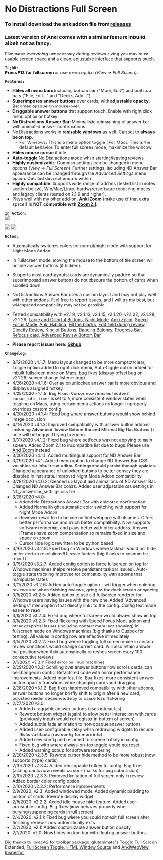 # No Distractions Full Screen
### To install download the ankiaddon file from [releases](https://github.com/mobedoor/No-Distractions-Full-Screen/releases)
### Latest version of Anki comes with a similar feature inbuild albeit not as fancy.
Eliminates <i>everything</i> unnecessary during reviews giving you maximum usable screen space and a clean, adjustable interface that supports touch.

<b><code>TL;DR:</code></b>  
<b>Press F12 for fullscreen</b> or use menu option <i>(View -&gt; Full Screen)</i>.

<b><code>Features:</code></b>
- <b>Hides all menu bars</b> including bottom bar ("More, Edit") and both top bars ("File, Edit..." and "Decks, Add...").
- <b>Superimposes answer buttons</b> over cards, with <b>adjustable opacity</b>. Becomes opaque on mouse-over.
- <b>Draggable answer buttons</b> that support touch. Enable with right click menu option or hotkey.
- <b>No Distractions Answer Bar</b>: Minimalistic reimagining of answer bar with animated answer confirmations
- No Distractions works in <b>resizable windows</b> as well. Can set to <b>always be on top</b>.
     - For Windows: This is a menu option toggle | For Macs: This is the default behavior. To enter full screen mode, maximize the window
- <b>Hides mouse cursor</b> if idle.
- <b>Auto-toggle</b> No Distractions mode when starting/leaving reviews
- <b>Highly customizable</b>: Common settings can be changed in menu options (<i>View -&gt; Full Screen</i>). Further settings, including ND Answer Bar appearance can be changed through the <i>Advanced Settings</i> menu option. Detailed descriptions are within.
- <b>Highly compatible</b>: Supports wide range of addons (tested list in notes section below), Win/Mac/Linux, hardware/software rendering modes and legacy clients (tested on 2.1.9 and higher).
- Plays well with my other add-on, <b><a href="https://ankiweb.net/shared/info/538879081" rel="nofollow">Anki Zoom</a></b> (make use of that extra space!) Is <b>NOT compatible with <a href="https://ankiweb.net/shared/info/1846592880" rel="nofollow">Zoom 2.1</a></b>.

<b><code>In Action:</code></b>  
<img src="https://i.ibb.co/m0nrVpt/anki-console-5-Ngmb-W2hfm.png">

<img src="https://i.ibb.co/QmqCJbS/anki-console-I3-Nk0w-Kd-Ze.png">

<img src="https://i.ibb.co/5kN2kM2/ezgif-com-optimize.gif">

<b><code>Notes:</code></b>  
- Automatically switches colors for normal/night mode with support for Night Mode Addon
- In Fullscreen mode, moving the mouse to the bottom of the screen will unhide answer buttons (if hidden).
- Supports most card layouts; cards are dynamically padded so that superimposed answer buttons do not obscure the bottom of cards when scrolled down
- No Distractions Answer Bar uses a custom layout and may not play well with other addons. Feel free to report issues, and I will try my best, but widespread compatibility may not be possible.
- Tested compatibility with v2.1.9, v2.1.13, v2.1.15, v2.1.20, v2.1.22, v2.1.28, v2.1.29, <a href="https://ankiweb.net/shared/info/1829090218" rel="nofollow">Large and Colorful Buttons</a>, <a href="https://ankiweb.net/shared/info/1496166067" rel="nofollow">Night Mode</a>, <a href="https://ankiweb.net/shared/info/538879081" rel="nofollow">Anki Zoom</a>, <a href="https://ankiweb.net/shared/info/1046608507" rel="nofollow">Speed Focus Mode</a>, <a href="https://ankiweb.net/shared/info/1758045507" rel="nofollow">Anki Habitica</a>, <a href="https://ankiweb.net/shared/info/1933645497" rel="nofollow">Fill the blanks</a>, <a href="https://ankiweb.net/shared/info/385888438" rel="nofollow">Edit field during review</a>, <a href="https://ankiweb.net/shared/info/1024346707" rel="nofollow">Directly Review</a>, <a href="https://ankiweb.net/shared/info/374005964" rel="nofollow">King of Buttons</a>, <a href="https://ankiweb.net/shared/info/378638814" rel="nofollow">Dancing Baloney</a>, <a href="https://ankiweb.net/shared/info/2091361802" rel="nofollow">Progress Bar</a>, <a href="https://ankiweb.net/shared/info/1642550423" rel="nofollow">Refocus card</a>, <a href="https://ankiweb.net/shared/info/1136455830" rel="nofollow">Advanced Review Bottom Bar</a>

- <b>Please report issues here: <a href="https://github.com/Quip13/No-Distractions-Full-Screen/issues" rel="nofollow">Github</a></b>.

<b><code>Changelog:</code></b>  
- 8/12/2020 v4.1.7: Menu layout changed to be more compact/clear, Toggle option added to right click menu, Auto-toggle option added for inbuilt fullscreen mode on Macs, bug fixes (display offset bug on v2.1.28, screen change listener bug)
- 4/26/2020 v4.1.6: Overlay on unlocked answer bar is more obvious and displays assigned hotkey
- 4/25/2020 v4.1.5: Bug Fixes: Cursor now remains hidden if <code>cursor_idle_timer</code> is set to <code>0</code>, more consistent window states when toggling on Macs, using certain menu actions no longer improperly overrides custom config
- 4/20/2020 v4.1.4: Fixed bug where answer buttons would show behind image occlusion
- 4/19/2020 v4.1.3: Improved compatibility with answer button addons including Advanced Review Bottom Bar and Minimal Big Flat Buttons (&lt;- note will be buggy if trying to zoom)
- 3/31/2020 v4.1.2: Fixed bug where setFocus was not applying to main screen. Added Zoom 2.1 to incompatible list due to bugs. Please use <a href="https://ankiweb.net/shared/info/538879081" rel="nofollow">Anki Zoom</a> instead
- 3/30/2020 v4.1.1: Added multilingual support for ND Answer Bar
- 3/29/2020 v4.1: Added menu option to change ND Answer Bar CSS variables via inbuilt text editor. Settings should persist through updates. Changed appearance of unlocked buttons to better convey they are disabled in that state. Improved Night Mode Addon compatibility
- 3/28/2020 v4.0.2: Cleaned up layout and animations of ND Answer Bar. Changed ND Answer Bar colors. Added user adjustable css settings in ND_answerbar_settings.css file
- 3/28/2020 v4.0:
  - Added No Distractions Answer Bar with animated confirmation
  - Added Normal/Night automatic color switching with support for Night Mode Addon
  - Reviewer rewritten to be one unified webpage with iFrames. Offers better performance and much better compatibility. Now supports software rendering, and plays better with other addons. Answer iFrames have zoom compensation so remains fixed in size and space on zoom.
  - Cursor hide logic rewritten to be python based  
- 3/16/2020 v3.2.8: Fixed bug on Windows where taskbar would not hide under certain resolutions/UI scale factors (big thanks to posnum for report)
- 3/15/2020 v3.2.7: Added config option to force fullscreen on top for Windows machines (helps resolve persistent taskbar issues). Auto-toggle state tracking improved for compatibility with addons that manipulate states
- 3/11/2020 v3.2.6: Added auto-toggle option - will trigger when entering reviews and when finishing reviews, going to the deck screen or syncing
- 3/9/2020 v3.2.5: Added option to use old fullscreen renderer for Windows users having issues with the new one. Added "Advanced Settings" menu option that directly links to the config. Config text made easier to read  
- 3/8/2020 v3.2.4: Fixed bug where fullscreen would always show on top  
- 3/8/2020 v3.2.3: Fixed flickering with Speed Focus Mode addon and other graphical issues (including context menu not showing) in fullscreen mode on Windows machines (big thanks to Cupbox for testing). All values in config now are effective immediately  
- 3/5/2020 v3.2.2: Fixed bug where toggling full screen mode in certain review conditions would change current card. Will also retain answer bar position when Anki automatically refreshes screen every 100 consecutive reviews  
- 3/1/2020 v3.2.1: Fixed error on linux machines  
- 2/29/2020 v3.2: Scrolling over answer buttons now scrolls cards, can be changed in config. Refactored code with minor performance improvements. Added manifest file. Bug fixes: more consistent answer button opacity transitions while changing cards and dragging  
- 2/28/2020 v3.1.2: Bug fixes: improved compatibility with other addons, answer buttons no longer briefly shift to origin after a new card, adjusted render sequence/delay to cause less flickering  
- 2/27/2020 v3.0:
  - Added draggable answer buttons (uses interact.js)
  - Rewrote bottom widget (again) to allow better interaction with cards (previously inputs would not register in bottom of screen)
  - Added subtle fade animation to non-opaque answer buttons
  - Added user-configurable delay when redrawing widgets to reduce flicker/artifacts (see config for more info)
  - Added new config and renamed fullscreen hotkey in config
  - Fixed bug with where always-on-top toggle would not reset
  - Added warning popup for software rendering
- 2/20/2020 v2.3.5: Rewrote cursor hide method to be more robust (now supports {type} cards)  
- 2/10/2020 v2.3.4: Added remappable hotkey to config. Bug fixes (adding cards now reveals cursor - thanks for bug submission)  
- 2/10/2020 v2.3.3: Removed limitation of full screen only in review. Added border color config option  
- 2/10/2020 v2.3.2: Performance improvements  
- 2/9/2020: v2.3: Added windowed mode. Added dynamic padding to bottom of cards. Rewrote display widget  
- 2/9/2020: v2.2.2: Added idle mouse hide feature. Added user-adjustable config. Bug fixes (now behaves properly when burying/suspending cards in full screen)  
- 2/4/2020: v2.1.1: Fixed bug where you could not exit full screen after finishing review - now automatically exits  
- 2/2/2020: v2.1: Added customizable answer button opacity  
- 2/1/2020: v2.0: Now hides bottom bar with floating answer buttons  

Big thanks to lovac42 for toolbar package, glutanimate's Toggle Full Screen Extended, <a href="https://ankiweb.net/shared/info/1612375712" rel="nofollow">Full Screen Toggle</a>, <a href="https://ankiweb.net/shared/info/1214415810" rel="nofollow">HTML Window Source</a> and <a href="https://ankiweb.net/shared/info/31746032" rel="nofollow">AnkiWebView Inspector</a>
